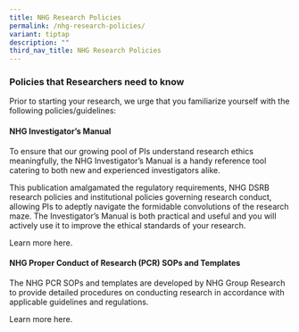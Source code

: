 ```yaml
---
title: NHG Research Policies
permalink: /nhg-research-policies/
variant: tiptap
description: ""
third_nav_title: NHG Research Policies
---
```

<h3><strong>Policies that Researchers need to know</strong></h3>
<p>Prior to starting your research, we urge that you familiarize yourself
with the following policies/guidelines:</p>
<p></p>
<h4><strong>NHG Investigator’s Manual</strong></h4>
<p>To ensure that our growing pool of PIs understand research ethics meaningfully,
the NHG Investigator’s Manual is a handy reference tool catering to both
new and experienced investigators alike.</p>
<p>This publication amalgamated the regulatory requirements, NHG DSRB research
policies and institutional policies governing research conduct, allowing
PIs to adeptly navigate the formidable convolutions of the research maze.
The Investigator’s Manual is both practical and useful and you will actively
use it to improve the ethical standards of your research.</p>
<p>Learn more here.</p>
<p></p>
<h4><strong>NHG Proper Conduct of Research (PCR) SOPs and Templates</strong></h4>
<p>The NHG PCR SOPs and templates are developed by NHG Group Research to
provide detailed procedures on conducting research in accordance with applicable
guidelines and regulations.</p>
<p>Learn more here.&nbsp;</p>
<p></p>
<p></p>
<p></p>
<p></p>
<p></p>
<p></p>